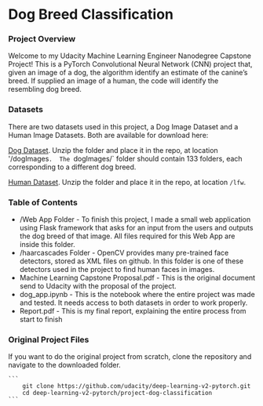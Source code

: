 # Dog Breed Classification

### Project Overview

Welcome to my Udacity Machine Learning Engineer Nanodegree Capstone Project! This is a PyTorch Convolutional Neural Network (CNN) project that, given an image of a dog, the algorithm identify an estimate of the canine’s breed.  If supplied an image of a human, the code will identify the resembling dog breed.  

### Datasets

There are two datasets used in this project, a Dog Image Dataset and a Human Image Datasets. Both are available for download here:

[Dog Dataset](https://s3-us-west-1.amazonaws.com/udacity-aind/dog-project/dogImages.zip). Unzip the folder and place it in the repo, at location '/dogImages`.  The `dogImages/` folder should contain 133 folders, each corresponding to a different dog breed.

[Human Dataset](http://vis-www.cs.umass.edu/lfw/lfw.tgz). Unzip the folder and place it in the repo, at location `/lfw`. 

### Table of Contents

* /Web App Folder - To finish this project, I made a small web application using Flask framework that asks for an input from the users and outputs the dog breed of that image. All files required for this Web App are inside this folder.
* /haarcascades Folder - OpenCV provides many pre-trained face detectors, stored as XML files on github. In this folder is one of these detectors used in the project to find human faces in images.
* Machine Learning Capstone Proposal.pdf - This is the original document send to Udacity with the proposal of the project.
* dog_app.ipynb - This is the notebook where the entire project was made and tested. It needs access to both datasets in order to work properly.
* Report.pdf - This is my final report, explaining the entire process from start to finish

### Original Project Files

If you want to do the original project from scratch, clone the repository and navigate to the downloaded folder.

	```	
		git clone https://github.com/udacity/deep-learning-v2-pytorch.git
		cd deep-learning-v2-pytorch/project-dog-classification
	```
